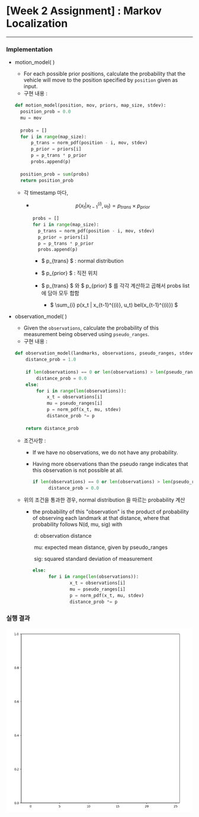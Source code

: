 # **[Week 2 Assignment] : Markov Localization**

------

### Implementation

- motion_model( )

  - For each possible prior positions, calculate the probability that the vehicle will move to the position specified by `position` given as input.
  - 구현 내용 :

  ```python
  def motion_model(position, mov, priors, map_size, stdev):
  	position_prob = 0.0
    mu = mov
  
    probs = []
    for i in range(map_size):
        p_trans = norm_pdf(position - i, mov, stdev)
        p_prior = priors[i]
        p = p_trans * p_prior
        probs.append(p)
  
    position_prob = sum(probs)
    return position_prob
  ```

  - 각 timestamp 마다,

    - $$p(x_t | x_{t-1}^{(i)}, u_t) = p_{trans} \times p_{prior}$$

      ```python
      probs = []
      for i in range(map_size):
      	p_trans = norm_pdf(position - i, mov, stdev)
        p_prior = priors[i]
        p = p_trans * p_prior
        probs.append(p)
      ```

      - $ p_{trans} $ : normal distribution

      - $ p_{prior} $ : 직전 위치

      - $ p_{trans} $ 와 $ p_{prior} $ 를 각각 계산하고 곱해서 probs list에 담아 모두 합함

        - $ \sum_{i} p(x_t | x_{t-1}^{(i)}, u_t) bel(x_{t-1}^{(i)}) $

          

- observation_model( )

  - Given the `observations`, calculate the probability of this measurement being observed using `pseudo_ranges`.
  - 구현 내용 :

  ```python
  def observation_model(landmarks, observations, pseudo_ranges, stdev):
      distance_prob = 1.0
      
      if len(observations) == 0 or len(observations) > len(pseudo_ranges):
          distance_prob = 0.0
      else:
          for i in range(len(observations)):
              x_t = observations[i]
              mu = pseudo_ranges[i]
              p = norm_pdf(x_t, mu, stdev)
              distance_prob *= p
  
      return distance_prob
  ```

  - 조건사항 :

    - If we have no observations, we do not have any probability.

    - Having more observations than the pseudo range indicates that this observation is not possible at all.

      ```python
      if len(observations) == 0 or len(observations) > len(pseudo_ranges):
      		distance_prob = 0.0
      ```

  - 위의 조건을 통과한 경우, normal distribution 을 따르는 probability 계산

    - the probability of this "observation" is the product of probability of observing each landmark at that distance, where that probability follows N(d, mu, sig) with

      ​	d: observation distance 

      ​	mu: expected mean distance, given by pseudo_ranges 

      ​	sig: squared standard deviation of measurement

      ```python
      else:
      		for i in range(len(observations)):
        			x_t = observations[i]
        			mu = pseudo_ranges[i]
        			p = norm_pdf(x_t, mu, stdev)
        			distance_prob *= p
      ```

### 실행 결과

![week2](week2.gif)